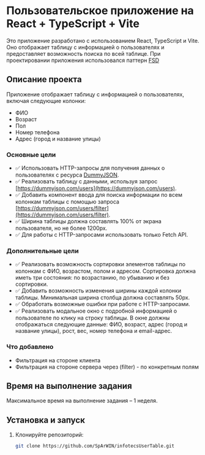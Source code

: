 # Пользовательское приложение на React + TypeScript + Vite

Это приложение разработано с использованием React, TypeScript и Vite. Оно отображает таблицу с информацией о пользователях и предоставляет возможность поиска по всей таблице. При проектировании приложения использовался паттерн   [FSD](https://feature-sliced.design/ru/docs)

## Описание проекта

Приложение отображает таблицу с информацией о пользователях, включая следующие колонки:
- ФИО
- Возраст
- Пол
- Номер телефона
- Адрес (город и название улицы)

### Основные цели

- ✅ Использовать HTTP-запросы для получения данных о пользователях с ресурса [DummyJSON](https://dummyjson.com/docs/users). 
- ✅ Реализовать таблицу с данными, используя запрос [https://dummyjson.com/users](https://dummyjson.com/users).
- ✅ Добавить компонент ввода для поиска информации по всем колонкам таблицы с помощью запроса [https://dummyjson.com/users/filter](https://dummyjson.com/users/filter).
- ✅ Ширина таблицы должна составлять 100% от экрана пользователя, но не более 1200px.
- ✅ Для работы с HTTP-запросами использовать только Fetch API.

### Дополнительные цели

- ✅ Реализовать возможность сортировки элементов таблицы по колонкам с ФИО, возрастом, полом и адресом. Сортировка должна иметь три состояния: по возрастанию, по убыванию и без сортировки.
- ✅ Добавить возможность изменения ширины каждой колонки таблицы. Минимальная ширина столбца должна составлять 50px.
- ✅ Обработать возможные ошибки при работе с HTTP-запросами.
- ✅ Реализовать модальное окно с подробной информацией о пользователе по клику на строку таблицы. В окне должны отображаться следующие данные: ФИО, возраст, адрес (город и название улицы), рост, вес, номер телефона и email-адрес.
### Что добавлено
- Фильтрация на стороне клиента 
- Фильтрация на стороне сервера  через (filter) - по конкретным полям

## Время на выполнение задания

Максимальное время на выполнение задания – 1 неделя.

## Установка и запуск

1. Клонируйте репозиторий:
   ```bash
   git clone https://github.com/SpArWIN/infotecsUserTable.git
